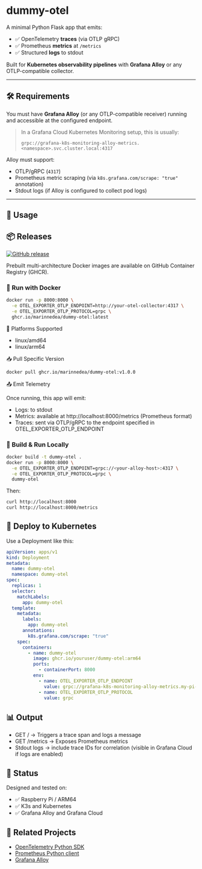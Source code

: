 # dummy-otel

A minimal Python Flask app that emits:

- ✅ OpenTelemetry **traces** (via OTLP gRPC)
- ✅ Prometheus **metrics** at `/metrics`
- ✅ Structured **logs** to stdout

Built for **Kubernetes observability pipelines** with **Grafana Alloy** or any OTLP-compatible collector.

---

## 🛠 Requirements

You must have **Grafana Alloy** (or any OTLP-compatible receiver) running and accessible at the configured endpoint.

> In a Grafana Cloud Kubernetes Monitoring setup, this is usually:
> ```
> grpc://grafana-k8s-monitoring-alloy-metrics.<namespace>.svc.cluster.local:4317
> ```

Alloy must support:
- OTLP/gRPC (`4317`)
- Prometheus metric scraping (via `k8s.grafana.com/scrape: "true"` annotation)
- Stdout logs (if Alloy is configured to collect pod logs)

---

## 🚀 Usage
## 📦 Releases

[![GitHub release](https://img.shields.io/github/v/release/marinnedea/dummy-otel)](https://github.com/marinnedea/dummy-otel/releases)

Prebuilt multi-architecture Docker images are available on GitHub Container Registry (GHCR).

### 🐳 Run with Docker

```bash
docker run -p 8000:8000 \
  -e OTEL_EXPORTER_OTLP_ENDPOINT=http://your-otel-collector:4317 \
  -e OTEL_EXPORTER_OTLP_PROTOCOL=grpc \
  ghcr.io/marinnedea/dummy-otel:latest
```

🔄 Platforms Supported
- linux/amd64
- linux/arm64

📥 Pull Specific Version
```bash
docker pull ghcr.io/marinnedea/dummy-otel:v1.0.0
```

📤 Emit Telemetry

Once running, this app will emit:
- Logs: to stdout
- Metrics: available at http://localhost:8000/metrics (Prometheus format)
- Traces: sent via OTLP/gRPC to the endpoint specified in OTEL_EXPORTER_OTLP_ENDPOINT


### 🔧 Build & Run Locally

```bash
docker build -t dummy-otel .
docker run -p 8000:8000 \
  -e OTEL_EXPORTER_OTLP_ENDPOINT=grpc://<your-alloy-host>:4317 \
  -e OTEL_EXPORTER_OTLP_PROTOCOL=grpc \
  dummy-otel
```

Then:
```bash
curl http://localhost:8000
curl http://localhost:8000/metrics
```

## 🧩 Deploy to Kubernetes

Use a Deployment like this:
```yaml
apiVersion: apps/v1
kind: Deployment
metadata:
  name: dummy-otel
  namespace: dummy-otel
spec:
  replicas: 1
  selector:
    matchLabels:
      app: dummy-otel
  template:
    metadata:
      labels:
        app: dummy-otel
      annotations:
        k8s.grafana.com/scrape: "true"
    spec:
      containers:
        - name: dummy-otel
          image: ghcr.io/youruser/dummy-otel:arm64
          ports:
            - containerPort: 8000
          env:
            - name: OTEL_EXPORTER_OTLP_ENDPOINT
              value: grpc://grafana-k8s-monitoring-alloy-metrics.my-pi-namespace.svc.cluster.local:4317
            - name: OTEL_EXPORTER_OTLP_PROTOCOL
              value: grpc
```

## 📊 Output

   - GET / → Triggers a trace span and logs a message
   - GET /metrics → Exposes Prometheus metrics
   - Stdout logs → include trace IDs for correlation (visible in Grafana Cloud if logs are enabled)

## 🏁 Status

Designed and tested on:

  - ✅ Raspberry Pi / ARM64
  - ✅ K3s and Kubernetes
  - ✅ Grafana Alloy and Grafana Cloud

## 🔗 Related Projects

  - [OpenTelemetry Python SDK](https://opentelemetry.io/docs/instrumentation/python/)
  - [Prometheus Python client](https://github.com/prometheus/client_python)
  - [Grafana Alloy](https://grafana.com/docs/alloy/)


